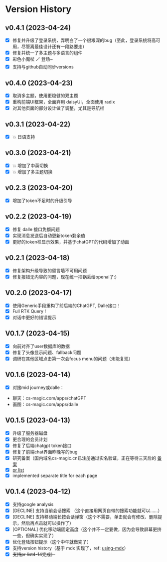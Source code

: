 # Version History

## v0.4.1 (2023-04-24)

- [x] 修复并升级了登录系统，弄明白了一个很艰深的bug（至此，登录系统将高可用，尽管离最佳设计还有一段路要走）
- [x] 修复并统一了多主题与多语言的组件
- [x] 彩色小魔杖 :magic_wand: 登场~
- [x] 支持与github自动同步versions

## v0.4.0 (2023-04-23)

- [x] 取消多主题，使用更稳健的双主题
- [x] 重构前端UI框架，全面弃用 daisyUI，全面使用 radix
- [x] 对其他页面的部分设计做了调整，尤其是导航栏

## v0.3.1 (2023-04-22)

- [x] :boom: 日语支持

## v0.3.0 (2023-04-21)

- [x] :boom: 增加了中英切换
- [x] :boom: 增加了多主题切换

## v0.2.3 (2023-04-20)

- [x] 增加了token不足时的升级引导

## v0.2.2 (2023-04-19)

- [x] 修复 dalle 接口免额问题
- [x] 实现消息发送后自动更新token剩余值
- [x] 更好的token栏显示效果，并基于chatGPT的代码增加了动画

## v0.2.1 (2023-04-18)

- [x] 修复架构升级导致的留言墙不可用问题
- [x] 修复报错无内容的问题，现在统一把锅丢给openai了:)

## V0.2.0 (2023-04-17)

- [x] 使用Generic手段重构了前后端的ChatGPT, Dalle接口！
- [x] Full RTK Query !
- [x] 对话中更好的错误提示

## V0.1.7 (2023-04-15)

- [x] 向前对齐了user数据库的数据
- [x] 修复了头像显示问题、fallback问题
- [x] 调研在其他区域点击第一次会focus menu的问题（未能复现）

## V0.1.6 (2023-04-14)

- [x] 对接mid journey或dalle：
- 聊天：cs-magic.com/apps/chatGPT
- 画图：cs-magic.com/apps/dalle

## V0.1.5 (2023-04-13)

- [x] 升级了服务器磁盘
- [x] 更合理的会员计划
- [x] 修复了后端chatgpt token接口
- [x] 修复了前端chat界面昨晚写的bug
- [x] 
  研究备案（国内域名cs-magic.cn已注册通过实名验证，正在等待三天后的 [备案](https://beian.aliyun.com/pcContainer/formpage?page=selfBa&pageAction=init&orderType=100)
- [x] [pr list](https://cs-magic.com/wall-messages)
- [x] implemented separate title for each page

## V0.1.4 (2023-04-12)

- [x] 支持google analysis
- [x] [DECLINE] 支持当前会话搜索 （这个直接用网页自带的搜索功能就可以……）
- [x] [DECLINE] 支持移动端长按会话弹窗（这个不需要，单击就会有修改、删除提示，然后再点击就可以操作了）
- [x] [OPTIONAL] 优化移动端固定高度（这个并不一定要做，因为会导致屏幕更挤一些，但确实实现了）
- [x] 优化登陆按钮提示（这个中午就做完了）
- [x] 支持version history（基于 mdx 实现了，ref: [using-mdx](https://nextjs.org/docs/advanced-features/using-mdx)）
- [x] ~~支持pr list4-14完成）~~
